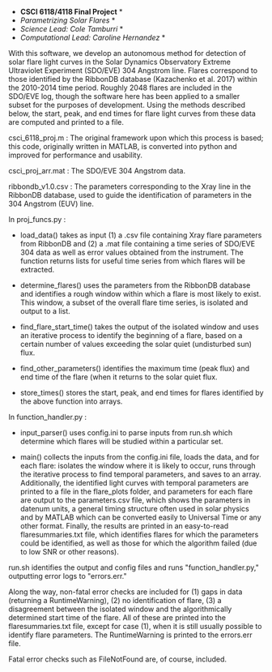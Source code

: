 * **CSCI 6118/4118 Final Project** *
* *Parametrizing Solar Flares* *
* *Science Lead: Cole Tamburri* *
* *Computational Lead: Caroline Hernandez* *

With this software, we develop an autonomous method for detection of solar flare light curves in the Solar Dynamics Observatory Extreme Ultraviolet Experiment (SDO/EVE) 304 Angstrom line.  Flares correspond to those identified by the RibbonDB database (Kazachenko et al. 2017) within the 2010-2014 time period.  Roughly 2048 flares are included in the SDO/EVE log, though the software here has been applied to a smaller subset for the purposes of development.  Using the methods described below, the start, peak, and end times for flare light curves from these data are computed and printed to a file. 

csci_6118_proj.m : The original framework upon which this process is based; this code, originally written in MATLAB, is converted into python and improved for performance and usability.

csci_proj_arr.mat : The SDO/EVE 304 Angstrom data.

ribbondb_v1.0.csv : The parameters corresponding to the Xray line in the RibbonDB database, used to guide the identification of parameters in the 304 Angstrom (EUV) line.

In proj_funcs.py :

- load_data() takes as input (1) a .csv file containing Xray flare parameters from RibbonDB and (2) a .mat file containing a time series of SDO/EVE 304 data as well as error values obtained from the instrument. The function returns lists for useful time series from which flares will be extracted.

- determine_flares() uses the parameters from the RibbonDB database and identifies a rough window within which a flare is most likely to exist.  This window, a subset of the overall flare time series, is isolated and output to a list.

- find_flare_start_time() takes the output of the isolated window and uses an iterative process to identify the beginning of a flare, based on a certain number of values exceeding the solar quiet (undisturbed sun) flux.

- find_other_parameters() identifies the maximum time (peak flux) and end time of the flare (when it returns to the solar quiet flux.

- store_times() stores the start, peak, and end times for flares identified by the above function into arrays.

In function_handler.py :

- input_parser() uses config.ini to parse inputs from run.sh which determine which flares will be studied within a particular set.

- main() collects the inputs from the config.ini file, loads the data, and for each flare: isolates the window where it is likely to occur, runs through the iterative process to find temporal parameters, and saves to an array.  Additionally, the identified light curves with temporal parameters are printed to a file in the flare_plots folder, and parameters for each flare are output to the parameters.csv file, which shows the parameters in datenum units, a general timing structure often used in solar physics and by MATLAB which can be converted easily to Universal Time or any other format.  Finally, the results are printed in an easy-to-read flaresummaries.txt file, which identifies flares for which the parameters could be identified, as well as those for which the algorithm failed (due to low SNR or other reasons).

run.sh identifies the output and config files and runs "function_handler.py," outputting error logs to "errors.err."

Along the way, non-fatal error checks are included for (1) gaps in data (returning a RuntimeWarning), (2) no identification of flare, (3) a disagreement between the isolated window and the algorithmically determined start time of the flare.  All of these are printed into the flaresummaries.txt file, except for case (1), when it is still usually possible to identify flare parameters.  The RuntimeWarning is printed to the errors.err file.

Fatal error checks such as FileNotFound are, of course, included.